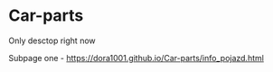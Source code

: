 # Car-parts

Only desctop right now

Subpage one - https://dora1001.github.io/Car-parts/info_pojazd.html
